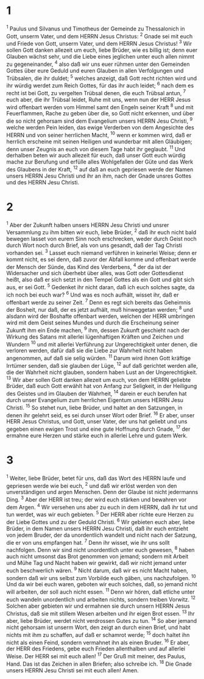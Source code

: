 # 1 
<sup>1</sup> Paulus und Silvanus und Timotheus der Gemeinde zu Thessalonich in Gott, unserm Vater, und dem HERRN Jesus Christus: <sup>2</sup> Gnade sei mit euch und Friede von Gott, unserm Vater, und dem HERRN Jesus Christus! <sup>3</sup> Wir sollen Gott danken allezeit um euch, liebe Brüder, wie es billig ist; denn euer Glauben wächst sehr, und die Liebe eines jeglichen unter euch allen nimmt zu gegeneinander, <sup>4</sup> also daß wir uns euer rühmen unter den Gemeinden Gottes über eure Geduld und euren Glauben in allen Verfolgungen und Trübsalen, die ihr duldet; <sup>5</sup> welches anzeigt, daß Gott recht richten wird und ihr würdig werdet zum Reich Gottes, für das ihr auch leidet; <sup>6</sup> nach dem es recht ist bei Gott, zu vergelten Trübsal denen, die euch Trübsal antun, <sup>7</sup> euch aber, die ihr Trübsal leidet, Ruhe mit uns, wenn nun der HERR Jesus wird offenbart werden vom Himmel samt den Engeln seiner Kraft <sup>8</sup> und mit Feuerflammen, Rache zu geben über die, so Gott nicht erkennen, und über die so nicht gehorsam sind dem Evangelium unsers HERRN Jesu Christi, <sup>9</sup> welche werden Pein leiden, das ewige Verderben von dem Angesichte des HERRN und von seiner herrlichen Macht, <sup>10</sup> wenn er kommen wird, daß er herrlich erscheine mit seinen Heiligen und wunderbar mit allen Gläubigen; denn unser Zeugnis an euch von diesem Tage habt ihr geglaubt. <sup>11</sup> Und derhalben beten wir auch allezeit für euch, daß unser Gott euch würdig mache zur Berufung und erfülle alles Wohlgefallen der Güte und das Werk des Glaubens in der Kraft, <sup>12</sup> auf daß an euch gepriesen werde der Namen unsers HERRN Jesu Christi und ihr an ihm, nach der Gnade unsres Gottes und des HERRN Jesu Christi. 

# 2 
<sup>1</sup> Aber der Zukunft halben unsers HERRN Jesu Christi und unsrer Versammlung zu ihm bitten wir euch, liebe Brüder, <sup>2</sup> daß ihr euch nicht bald bewegen lasset von eurem Sinn noch erschrecken, weder durch Geist noch durch Wort noch durch Brief, als von uns gesandt, daß der Tag Christi vorhanden sei. <sup>3</sup> Lasset euch niemand verführen in keinerlei Weise; denn er kommt nicht, es sei denn, daß zuvor der Abfall komme und offenbart werde der Mensch der Sünde, das Kind des Verderbens, <sup>4</sup> der da ist der Widersacher und sich überhebt über alles, was Gott oder Gottesdienst heißt, also daß er sich setzt in den Tempel Gottes als ein Gott und gibt sich aus, er sei Gott. <sup>5</sup> Gedenket ihr nicht daran, daß ich euch solches sagte, da ich noch bei euch war? <sup>6</sup> Und was es noch aufhält, wisset ihr, daß er offenbart werde zu seiner Zeit. <sup>7</sup> Denn es regt sich bereits das Geheimnis der Bosheit, nur daß, der es jetzt aufhält, muß hinweggetan werden; <sup>8</sup> und alsdann wird der Boshafte offenbart werden, welchen der HERR umbringen wird mit dem Geist seines Mundes und durch die Erscheinung seiner Zukunft ihm ein Ende machen, <sup>9</sup> ihm, dessen Zukunft geschieht nach der Wirkung des Satans mit allerlei lügenhaftigen Kräften und Zeichen und Wundern <sup>10</sup> und mit allerlei Verführung zur Ungerechtigkeit unter denen, die verloren werden, dafür daß sie die Liebe zur Wahrheit nicht haben angenommen, auf daß sie selig würden. <sup>11</sup> Darum wird ihnen Gott kräftige Irrtümer senden, daß sie glauben der Lüge, <sup>12</sup> auf daß gerichtet werden alle, die der Wahrheit nicht glauben, sondern haben Lust an der Ungerechtigkeit. <sup>13</sup> Wir aber sollen Gott danken allezeit um euch, von dem HERRN geliebte Brüder, daß euch Gott erwählt hat von Anfang zur Seligkeit, in der Heiligung des Geistes und im Glauben der Wahrheit, <sup>14</sup> darein er euch berufen hat durch unser Evangelium zum herrlichen Eigentum unsers HERRN Jesu Christi. <sup>15</sup> So stehet nun, liebe Brüder, und haltet an den Satzungen, in denen ihr gelehrt seid, es sei durch unser Wort oder Brief. <sup>16</sup> Er aber, unser HERR Jesus Christus, und Gott, unser Vater, der uns hat geliebt und uns gegeben einen ewigen Trost und eine gute Hoffnung durch Gnade, <sup>17</sup> der ermahne eure Herzen und stärke euch in allerlei Lehre und gutem Werk. 

# 3 
<sup>1</sup> Weiter, liebe Brüder, betet für uns, daß das Wort des HERRN laufe und gepriesen werde wie bei euch, <sup>2</sup> und daß wir erlöst werden von den unverständigen und argen Menschen. Denn der Glaube ist nicht jedermanns Ding. <sup>3</sup> Aber der HERR ist treu; der wird euch stärken und bewahren vor dem Argen. <sup>4</sup> Wir versehen uns aber zu euch in dem HERRN, daß ihr tut und tun werdet, was wir euch gebieten. <sup>5</sup> Der HERR aber richte eure Herzen zu der Liebe Gottes und zu der Geduld Christi. <sup>6</sup> Wir gebieten euch aber, liebe Brüder, in dem Namen unsers HERRN Jesu Christi, daß ihr euch entzieht von jedem Bruder, der da unordentlich wandelt und nicht nach der Satzung, die er von uns empfangen hat. <sup>7</sup> Denn ihr wisset, wie ihr uns sollt nachfolgen. Denn wir sind nicht unordentlich unter euch gewesen, <sup>8</sup> haben auch nicht umsonst das Brot genommen von jemand; sondern mit Arbeit und Mühe Tag und Nacht haben wir gewirkt, daß wir nicht jemand unter euch beschwerlich wären. <sup>9</sup> Nicht darum, daß wir es nicht Macht haben, sondern daß wir uns selbst zum Vorbilde euch gäben, uns nachzufolgen. <sup>10</sup> Und da wir bei euch waren, geboten wir euch solches, daß, so jemand nicht will arbeiten, der soll auch nicht essen. <sup>11</sup> Denn wir hören, daß etliche unter euch wandeln unordentlich und arbeiten nichts, sondern treiben Vorwitz. <sup>12</sup> Solchen aber gebieten wir und ermahnen sie durch unsern HERRN Jesus Christus, daß sie mit stillem Wesen arbeiten und ihr eigen Brot essen. <sup>13</sup> Ihr aber, liebe Brüder, werdet nicht verdrossen Gutes zu tun. <sup>14</sup> So aber jemand nicht gehorsam ist unserm Wort, den zeigt an durch einen Brief, und habt nichts mit ihm zu schaffen, auf daß er schamrot werde; <sup>15</sup> doch haltet ihn nicht als einen Feind, sondern vermahnet ihn als einen Bruder. <sup>16</sup> Er aber, der HERR des Friedens, gebe euch Frieden allenthalben und auf allerlei Weise. Der HERR sei mit euch allen! <sup>17</sup> Der Gruß mit meiner, des Paulus, Hand. Das ist das Zeichen in allen Briefen; also schreibe ich. <sup>18</sup> Die Gnade unsers HERRN Jesu Christi sei mit euch allen! Amen. 